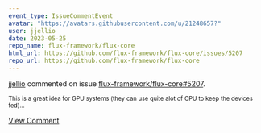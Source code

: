 ```yaml
---
event_type: IssueCommentEvent
avatar: "https://avatars.githubusercontent.com/u/21248657?"
user: jjellio
date: 2023-05-25
repo_name: flux-framework/flux-core
html_url: https://github.com/flux-framework/flux-core/issues/5207
repo_url: https://github.com/flux-framework/flux-core
---
```


<a href='https://github.com/jjellio' target='_blank'>jjellio</a> commented on issue <a href='https://github.com/flux-framework/flux-core/issues/5207' target='_blank'>flux-framework/flux-core#5207</a>.

<small>This is a great idea for GPU systems (they can use quite alot of CPU to keep the devices fed)...</small>

<a href='https://github.com/flux-framework/flux-core/issues/5207' target='_blank'>View Comment</a>